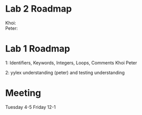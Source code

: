 # Lab 2 Roadmap
Khoi:  
Peter: 

# Lab 1 Roadmap

1: Identifiers, Keywords, Integers, Loops, Comments
    Khoi        Peter

2: yylex understanding (peter) and testing understanding

# Meeting
Tuesday   4-5
Friday    12-1
